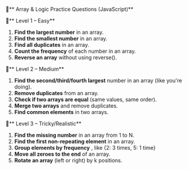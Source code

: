🔁** Array & Logic Practice Questions (JavaScript)**

🔸** Level 1 – Easy**

1. **Find the largest number** in an array.
2. **Find the smallest number** in an array.
3. **Find all duplicates** in an array.
4. **Count the frequency** of each number in an array.
5. **Reverse an array** without using reverse().

🔸** Level 2 – Medium**

1. **Find the second/third/fourth largest** number in an array (like you're doing).
2. **Remove duplicates** from an array.
3. **Check if two arrays are equal** (same values, same order).
4. **Merge two arrays** and remove duplicates.
5. **Find common elements** in two arrays.

🔸** Level 3 – Tricky/Realistic**

1. **Find the missing number** in an array from 1 to N.
2. **Find the first non-repeating element** in an array.
3. **Group elements by frequency** , like {2: 3 times, 5: 1 time}
4. **Move all zeroes to the end** of an array.
5. **Rotate an array** (left or right) by k positions.
